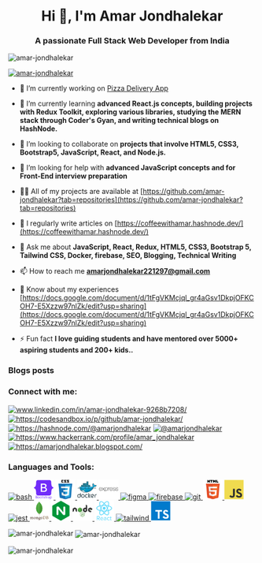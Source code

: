 <h1 align="center">Hi 👋, I'm Amar Jondhalekar</h1>
<h3 align="center">A passionate Full Stack Web Developer from India</h3>

<p align="left"> <img src="https://komarev.com/ghpvc/?username=amar-jondhalekar&label=Profile%20views&color=0e75b6&style=flat" alt="amar-jondhalekar" /> </p>

<p align="left"> <a href="https://github.com/ryo-ma/github-profile-trophy"><img src="https://github-profile-trophy.vercel.app/?username=amar-jondhalekar" alt="amar-jondhalekar" /></a> </p>

- 🔭 I’m currently working on [Pizza Delivery App](https://github.com/stars/amar-jondhalekar/lists/pizza-delivery-app)

- 🌱 I’m currently learning **advanced React.js concepts, building projects with Redux Toolkit, exploring various libraries, studying the MERN stack through Coder's Gyan, and writing technical blogs on HashNode.**

- 👯 I’m looking to collaborate on **projects that involve HTML5, CSS3, Bootstrap5, JavaScript, React, and Node.js.**

- 🤝 I’m looking for help with **advanced JavaScript concepts and for Front-End interview preparation**

- 👨‍💻 All of my projects are available at [https://github.com/amar-jondhalekar?tab=repositories](https://github.com/amar-jondhalekar?tab=repositories)

- 📝 I regularly write articles on [https://coffeewithamar.hashnode.dev/](https://coffeewithamar.hashnode.dev/)

- 💬 Ask me about **JavaScript, React, Redux, HTML5, CSS3, Bootstrap 5, Tailwind CSS, Docker, firebase, SEO, Blogging, Technical Writing**

- 📫 How to reach me **amarjondhalekar221297@gmail.com**

- 📄 Know about my experiences [https://docs.google.com/document/d/1tFgVKMcjql_gr4aGsv1DkpjOFKCOH7-E5Xzzw97nlZk/edit?usp=sharing](https://docs.google.com/document/d/1tFgVKMcjql_gr4aGsv1DkpjOFKCOH7-E5Xzzw97nlZk/edit?usp=sharing)

- ⚡ Fun fact **I love guiding students and have mentored over 5000+ aspiring students and 200+ kids..**

### Blogs posts
<!-- BLOG-POST-LIST:START -->
<!-- BLOG-POST-LIST:END -->

<h3 align="left">Connect with me:</h3>
<p align="left">
<a href="https://linkedin.com/in/www.linkedin.com/in/amar-jondhalekar-9268b7208/" target="blank"><img align="center" src="https://raw.githubusercontent.com/rahuldkjain/github-profile-readme-generator/master/src/images/icons/Social/linked-in-alt.svg" alt="www.linkedin.com/in/amar-jondhalekar-9268b7208/" height="30" width="40" /></a>
<a href="https://codesandbox.com/https://codesandbox.io/p/github/amar-jondhalekar/" target="blank"><img align="center" src="https://raw.githubusercontent.com/rahuldkjain/github-profile-readme-generator/master/src/images/icons/Social/codesandbox.svg" alt="https://codesandbox.io/p/github/amar-jondhalekar/" height="30" width="40" /></a>
<a href="https://hashnode.com/https://hashnode.com/@amarjondhalekar" target="blank"><img align="center" src="https://raw.githubusercontent.com/rahuldkjain/github-profile-readme-generator/master/src/images/icons/Social/hashnode.svg" alt="https://hashnode.com/@amarjondhalekar" height="30" width="40" /></a>
<a href="https://medium.com/@amarjondhalekar" target="blank"><img align="center" src="https://raw.githubusercontent.com/rahuldkjain/github-profile-readme-generator/master/src/images/icons/Social/medium.svg" alt="@amarjondhalekar" height="30" width="40" /></a>
<a href="https://www.hackerrank.com/https://www.hackerrank.com/profile/amar_jondhalekar" target="blank"><img align="center" src="https://raw.githubusercontent.com/rahuldkjain/github-profile-readme-generator/master/src/images/icons/Social/hackerrank.svg" alt="https://www.hackerrank.com/profile/amar_jondhalekar" height="30" width="40" /></a>
<a href="/https://amarjondhalekar.blogspot.com/" target="blank"><img align="center" src="https://raw.githubusercontent.com/rahuldkjain/github-profile-readme-generator/master/src/images/icons/Social/rss.svg" alt="https://amarjondhalekar.blogspot.com/" height="30" width="40" /></a>
</p>

<h3 align="left">Languages and Tools:</h3>
<p align="left"> <a href="https://www.gnu.org/software/bash/" target="_blank" rel="noreferrer"> <img src="https://www.vectorlogo.zone/logos/gnu_bash/gnu_bash-icon.svg" alt="bash" width="40" height="40"/> </a> <a href="https://getbootstrap.com" target="_blank" rel="noreferrer"> <img src="https://raw.githubusercontent.com/devicons/devicon/master/icons/bootstrap/bootstrap-plain-wordmark.svg" alt="bootstrap" width="40" height="40"/> </a> <a href="https://www.w3schools.com/css/" target="_blank" rel="noreferrer"> <img src="https://raw.githubusercontent.com/devicons/devicon/master/icons/css3/css3-original-wordmark.svg" alt="css3" width="40" height="40"/> </a> <a href="https://www.docker.com/" target="_blank" rel="noreferrer"> <img src="https://raw.githubusercontent.com/devicons/devicon/master/icons/docker/docker-original-wordmark.svg" alt="docker" width="40" height="40"/> </a> <a href="https://expressjs.com" target="_blank" rel="noreferrer"> <img src="https://raw.githubusercontent.com/devicons/devicon/master/icons/express/express-original-wordmark.svg" alt="express" width="40" height="40"/> </a> <a href="https://www.figma.com/" target="_blank" rel="noreferrer"> <img src="https://www.vectorlogo.zone/logos/figma/figma-icon.svg" alt="figma" width="40" height="40"/> </a> <a href="https://firebase.google.com/" target="_blank" rel="noreferrer"> <img src="https://www.vectorlogo.zone/logos/firebase/firebase-icon.svg" alt="firebase" width="40" height="40"/> </a> <a href="https://git-scm.com/" target="_blank" rel="noreferrer"> <img src="https://www.vectorlogo.zone/logos/git-scm/git-scm-icon.svg" alt="git" width="40" height="40"/> </a> <a href="https://www.w3.org/html/" target="_blank" rel="noreferrer"> <img src="https://raw.githubusercontent.com/devicons/devicon/master/icons/html5/html5-original-wordmark.svg" alt="html5" width="40" height="40"/> </a> <a href="https://developer.mozilla.org/en-US/docs/Web/JavaScript" target="_blank" rel="noreferrer"> <img src="https://raw.githubusercontent.com/devicons/devicon/master/icons/javascript/javascript-original.svg" alt="javascript" width="40" height="40"/> </a> <a href="https://jestjs.io" target="_blank" rel="noreferrer"> <img src="https://www.vectorlogo.zone/logos/jestjsio/jestjsio-icon.svg" alt="jest" width="40" height="40"/> </a> <a href="https://www.mongodb.com/" target="_blank" rel="noreferrer"> <img src="https://raw.githubusercontent.com/devicons/devicon/master/icons/mongodb/mongodb-original-wordmark.svg" alt="mongodb" width="40" height="40"/> </a> <a href="https://www.nginx.com" target="_blank" rel="noreferrer"> <img src="https://raw.githubusercontent.com/devicons/devicon/master/icons/nginx/nginx-original.svg" alt="nginx" width="40" height="40"/> </a> <a href="https://nodejs.org" target="_blank" rel="noreferrer"> <img src="https://raw.githubusercontent.com/devicons/devicon/master/icons/nodejs/nodejs-original-wordmark.svg" alt="nodejs" width="40" height="40"/> </a> <a href="https://reactjs.org/" target="_blank" rel="noreferrer"> <img src="https://raw.githubusercontent.com/devicons/devicon/master/icons/react/react-original-wordmark.svg" alt="react" width="40" height="40"/> </a> <a href="https://tailwindcss.com/" target="_blank" rel="noreferrer"> <img src="https://www.vectorlogo.zone/logos/tailwindcss/tailwindcss-icon.svg" alt="tailwind" width="40" height="40"/> </a> <a href="https://www.typescriptlang.org/" target="_blank" rel="noreferrer"> <img src="https://raw.githubusercontent.com/devicons/devicon/master/icons/typescript/typescript-original.svg" alt="typescript" width="40" height="40"/> </a> </p>

<p><img align="left" src="https://github-readme-stats.vercel.app/api/top-langs?username=amar-jondhalekar&show_icons=true&locale=en&layout=compact" alt="amar-jondhalekar" /></p>

<p>&nbsp;<img align="center" src="https://github-readme-stats.vercel.app/api?username=amar-jondhalekar&show_icons=true&locale=en" alt="amar-jondhalekar" /></p>

<p><img align="center" src="https://github-readme-streak-stats.herokuapp.com/?user=amar-jondhalekar&" alt="amar-jondhalekar" /></p>
